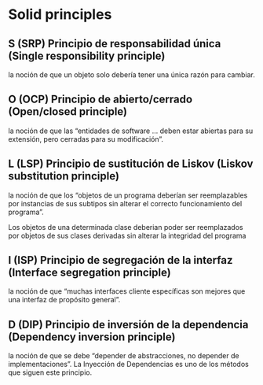 # Solid principles

## S (SRP) Principio de responsabilidad única (Single responsibility principle)
la noción de que un objeto solo debería tener una única razón para cambiar.

## O (OCP) Principio de abierto/cerrado (Open/closed principle)
la noción de que las “entidades de software … deben estar abiertas para su extensión, pero cerradas para su modificación”.

## L (LSP) Principio de sustitución de Liskov (Liskov substitution principle)

la noción de que los “objetos de un programa deberían ser reemplazables por instancias de sus subtipos sin alterar el correcto funcionamiento del programa”.

Los objetos de una determinada clase deberian poder ser reemplazados por objetos de sus clases derivadas sin alterar la integridad del programa

## I (ISP) Principio de segregación de la interfaz (Interface segregation principle)

la noción de que “muchas interfaces cliente específicas son mejores que una interfaz de propósito general”.

## D (DIP) Principio de inversión de la dependencia (Dependency inversion principle)

la noción de que se debe “depender de abstracciones, no depender de implementaciones”.
La Inyección de Dependencias es uno de los métodos que siguen este principio.